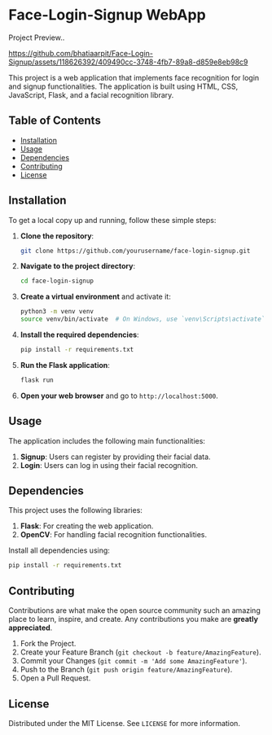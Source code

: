 # Face-Login-Signup WebApp

Project Preview..


https://github.com/bhatiaarpit/Face-Login-Signup/assets/118626392/409490cc-3748-4fb7-89a8-d859e8eb98c9



This project is a web application that implements face recognition for login and signup functionalities. The application is built using HTML, CSS, JavaScript, Flask, and a facial recognition library.

## Table of Contents

- [Installation](#installation)
- [Usage](#usage)
- [Dependencies](#dependencies)
- [Contributing](#contributing)
- [License](#license)

## Installation

To get a local copy up and running, follow these simple steps:

1. **Clone the repository**:
   ```sh
   git clone https://github.com/yourusername/face-login-signup.git
   ```

2. **Navigate to the project directory**:
   ```sh
   cd face-login-signup
   ```

3. **Create a virtual environment** and activate it:
   ```sh
   python3 -m venv venv
   source venv/bin/activate  # On Windows, use `venv\Scripts\activate`
   ```

4. **Install the required dependencies**:
   ```sh
   pip install -r requirements.txt
   ```

5. **Run the Flask application**:
   ```sh
   flask run
   ```

6. **Open your web browser** and go to `http://localhost:5000`.

## Usage

The application includes the following main functionalities:

1. **Signup**: Users can register by providing their facial data.
2. **Login**: Users can log in using their facial recognition.

## Dependencies

This project uses the following libraries:

1. **Flask**: For creating the web application.
2. **OpenCV**: For handling facial recognition functionalities.

Install all dependencies using:
```sh
pip install -r requirements.txt
```

## Contributing

Contributions are what make the open source community such an amazing place to learn, inspire, and create. Any contributions you make are **greatly appreciated**.

1. Fork the Project.
2. Create your Feature Branch (`git checkout -b feature/AmazingFeature`).
3. Commit your Changes (`git commit -m 'Add some AmazingFeature'`).
4. Push to the Branch (`git push origin feature/AmazingFeature`).
5. Open a Pull Request.

## License

Distributed under the MIT License. See `LICENSE` for more information.

